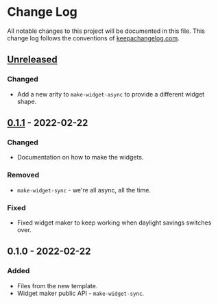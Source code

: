 # Change Log
All notable changes to this project will be documented in this file. This change log follows the conventions of [keepachangelog.com](http://keepachangelog.com/).

## [Unreleased]
### Changed
- Add a new arity to `make-widget-async` to provide a different widget shape.

## [0.1.1] - 2022-02-22
### Changed
- Documentation on how to make the widgets.

### Removed
- `make-widget-sync` - we're all async, all the time.

### Fixed
- Fixed widget maker to keep working when daylight savings switches over.

## 0.1.0 - 2022-02-22
### Added
- Files from the new template.
- Widget maker public API - `make-widget-sync`.

[Unreleased]: https://sourcehost.site/your-name/clj/compare/0.1.1...HEAD
[0.1.1]: https://sourcehost.site/your-name/clj/compare/0.1.0...0.1.1
